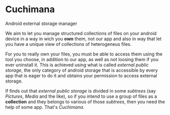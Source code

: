 # Cuchimana
Android external storage manager

We aim to let you manage structured collections of files on your android device in a way in wich you **own** them, not our app and also in way that let you have a unique view of collections of heterogeneus files.

For you to really own your files, you must be able to access them using the tool you choose, in addition to our app, as well as not loosing them if you ever uninstall it. This is achieved using what is called *external public storage*, the only category of android storage that is accessible by every app that is eager to do it and obtains your permission to access external storage.

If finds out that *external public storage* is divided in some *subtrees* (say *Pictures*, *Media* and the like), so if you intend to use a group of files as a **collection** and they belongs to various of those *subtrees*, then you need the help of some app. That's *Cuchimana*.
